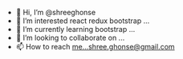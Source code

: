 - 👋 Hi, I’m @shreeghonse
- 👀 I’m interested react redux bootstrap ...
- 🌱 I’m currently learning bootstrap ...
- 💞️ I’m looking to collaborate on ...
- 📫 How to reach me...shree.ghonse@gmail.com

<!---
shreeghonse/shreeghonse is a ✨ special ✨ repository because its `README.md` (this file) appears on your GitHub profile.
You can click the Preview link to take a look at your changes.
--->
